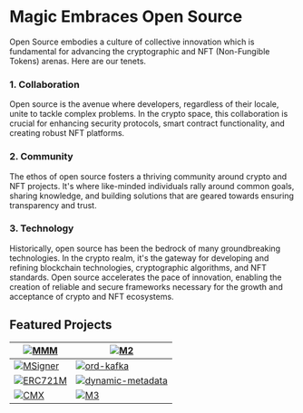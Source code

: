 # Magic Embraces Open Source

Open Source embodies a culture of collective innovation which is fundamental for advancing the cryptographic and NFT (Non-Fungible Tokens) arenas. Here are our tenets.

### 1. Collaboration

Open source is the avenue where developers, regardless of their locale, unite to tackle complex problems. In the crypto space, this collaboration is crucial for enhancing security protocols, smart contract functionality, and creating robust NFT platforms.

### 2. Community
The ethos of open source fosters a thriving community around crypto and NFT projects. It's where like-minded individuals rally around common goals, sharing knowledge, and building solutions that are geared towards ensuring transparency and trust.

### 3. Technology
Historically, open source has been the bedrock of many groundbreaking technologies. In the crypto realm, it's the gateway for developing and refining blockchain technologies, cryptographic algorithms, and NFT standards. Open source accelerates the pace of innovation, enabling the creation of reliable and secure frameworks necessary for the growth and acceptance of crypto and NFT ecosystems.


## Featured Projects

<div align="center">

| [![MMM](https://github-readme-stats.vercel.app/api/pin/?username=magicoss&theme=dracula&hide_border=true&show_icons=true&repo=mmm)](https://github.com/magicoss/mmm)             | [![M2](https://github-readme-stats.vercel.app/api/pin/?username=magicoss&theme=dracula&hide_border=true&show_icons=true&repo=m2)](https://github.com/magicoss/m2)                                           |
| -------------------------------------------------------------------------------------------------------------------------------------------------------------------------------- | ----------------------------------------------------------------------------------------------------------------------------------------------------------------------------------------------------------- |
| [![MSigner](https://github-readme-stats.vercel.app/api/pin/?username=magicoss&theme=dracula&hide_border=true&show_icons=true&repo=msigner)](https://github.com/magicoss/msigner) | [![ord-kafka](https://github-readme-stats.vercel.app/api/pin/?username=magicoss&theme=dracula&hide_border=true&show_icons=true&repo=ord-kafka)](https://github.com/magicoss/ord-kafka)                      |
| [![ERC721M](https://github-readme-stats.vercel.app/api/pin/?username=magicoss&theme=dracula&hide_border=true&show_icons=true&repo=erc721m)](https://github.com/magicoss/erc721m) | [![dynamic-metadata](https://github-readme-stats.vercel.app/api/pin/?username=magicoss&theme=dracula&hide_border=true&show_icons=true&repo=dynamic_metadata)](https://github.com/magicoss/dynamic_metadata) |
| [![CMX](https://github-readme-stats.vercel.app/api/pin/?username=magicoss&theme=dracula&hide_border=true&show_icons=true&repo=cmx)](https://github.com/magicoss/cmx) | [![M3](https://github-readme-stats.vercel.app/api/pin/?username=magicoss&theme=dracula&hide_border=true&show_icons=true&repo=m3)](https://github.com/magicoss/m3) |
